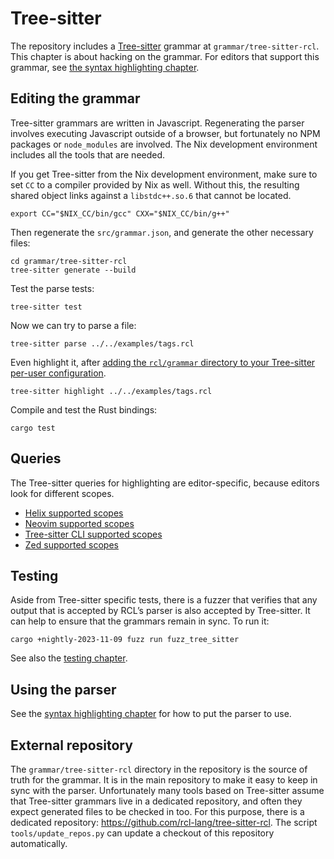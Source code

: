 # Tree-sitter

The repository includes a [Tree-sitter][tree-sitter] grammar at
`grammar/tree-sitter-rcl`. This chapter is about hacking on the grammar.
For editors that support this grammar, see [the syntax highlighting chapter](syntax_highlighting.md).

[tree-sitter]: https://tree-sitter.github.io/tree-sitter/

## Editing the grammar

Tree-sitter grammars are written in Javascript. Regenerating the parser involves
executing Javascript outside of a browser, but fortunately no <abbr>NPM</abbr>
packages or `node_modules` are involved. The Nix development environment
includes all the tools that are needed.

If you get Tree-sitter from the Nix development environment, make sure to set
`CC` to a compiler provided by Nix as well. Without this, the resulting shared
object links against a `libstdc++.so.6` that cannot be located.

    export CC="$NIX_CC/bin/gcc" CXX="$NIX_CC/bin/g++"

Then regenerate the `src/grammar.json`, and generate the other necessary files:

    cd grammar/tree-sitter-rcl
    tree-sitter generate --build

Test the parse tests:

    tree-sitter test

Now we can try to parse a file:

    tree-sitter parse ../../examples/tags.rcl

Even highlight it, after [adding the `rcl/grammar` directory to your Tree-sitter
per-user configuration][ts-user-config].

    tree-sitter highlight ../../examples/tags.rcl

Compile and test the Rust bindings:

    cargo test

[ts-user-config]: https://tree-sitter.github.io/tree-sitter/syntax-highlighting#per-user-configuration

## Queries

The Tree-sitter queries for highlighting are editor-specific, because editors
look for different scopes.

 * [Helix supported scopes](https://docs.helix-editor.com/themes.html#syntax-highlighting)
 * [Neovim supported scopes](https://neovim.io/doc/user/treesitter#treesitter-highlight)
 * [Tree-sitter <abbr>CLI</abbr> supported scopes](https://github.com/tree-sitter/tree-sitter/blob/v0.22.1/highlight/README.md)
 * [Zed supported scopes](https://zed.dev/docs/extensions/languages#syntax-highlighting)

## Testing

Aside from Tree-sitter specific tests, there is a fuzzer that verifies that
any output that is accepted by <abbr>RCL</abbr>’s parser is also accepted by
Tree-sitter. It can help to ensure that the grammars remain in sync. To run it:

    cargo +nightly-2023-11-09 fuzz run fuzz_tree_sitter

See also the [testing chapter](testing.md#running-the-fuzzers).

## Using the parser

See the [syntax highlighting chapter](syntax_highlighting.md) for how to put the
parser to use.

## External repository

The `grammar/tree-sitter-rcl` directory in the repository is the source of truth
for the grammar. It is in the main repository to make it easy to keep in sync
with the parser. Unfortunately many tools based on Tree-sitter assume that
Tree-sitter grammars live in a dedicated repository, and often they expect
generated files to be checked in too. For this purpose, there is a dedicated
repository: <https://github.com/rcl-lang/tree-sitter-rcl>. The script
`tools/update_repos.py` can update a checkout of this repository automatically.
